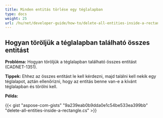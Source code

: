 ```yaml
---
title: Minden entitás törlése egy téglalapban
type: docs
weight: 25
url: /hu/net/developer-guide/how-to/delete-all-entities-inside-a-rectangle/
---
```


## **Hogyan töröljük a téglalapban található összes entitást**

**Probléma:** Hogyan töröljük a téglalapban található összes entitást (CADNET-1351).

**Tippek:** Ehhez az összes entitást le kell kérdezni, majd találni kell nekik egy téglalapot, aztán ellenőrizni, hogy az entitás benne van-e a kívánt téglalapban és törölni kell.

**Példa:**

{{< gist "aspose-com-gists" "9a239eab0b9dda0e1c54be533ea399bb" "delete-all-entities-inside-a-rectangle.cs" >}}
